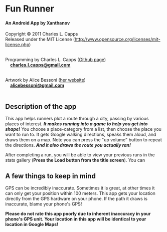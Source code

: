 <h1> Fun Runner </h1>
<h4> An Android App by Xanthanov </h4>

Copyright &copy; 2011 Charles L. Capps <br/>
Released under the MIT License (<a href="http://www.opensource.org/licenses/mit-license.php">http://www.opensource.org/licenses/mit-license.php</a>)</br>
</br>

Programming by Charles L. Capps (<a href="https://www.github.com/Xanthanov">Github page</a>)<br/>
	&nbsp;&nbsp;&nbsp;&nbsp;<b>charles.l.capps@gmail.com</b></br>
</br>

Artwork by Alice Bessoni (<a href="http://www.alicebessoni.com/">her website</a>) <br/>
	&nbsp;&nbsp;&nbsp;&nbsp;<b>alicebessoni@gmail.com</b><br/>
<br/>

<h2>Description of the app</h2>

<p>
	This app helps runners plot a route through a city, passing by various places of interest. 
<b><i>It makes running into a game to help you get into shape!</b></i> You choose a place-category from a list, 
then choose the place you want to run to. It gets Google walking directions, speaks them aloud, and draws them on a map. 
Note you can press the "up volume" button to repeat the directions. <b><i>And it also draws the route you actually ran!</b></i>
</p>

<p>
	After completing a run, you will be able to view your previous runs in the stats gallery (<b>Press the Load button from the title screen</b>). 
You can 	
</p>


<h2>A few things to keep in mind</h2>

<p>
	GPS can be incredibly inaccurate. Sometimes it is great, at other times it can only get your position within 100 meters. This app
gets your location directly from the GPS hardware on your phone. If the path it draws is inaccurate, blame your phone&apos;s GPS! 

<b>Please do not rate this app poorly due to inherent inaccuracy in your phone&apos;s GPS unit. Your location in this app will be identical 
to your location in Google Maps!</b>
</p>
